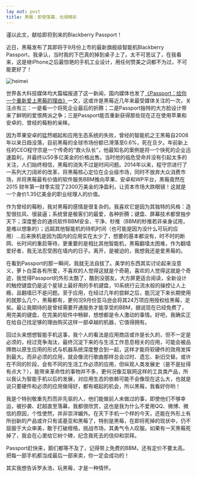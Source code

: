 ```yaml
---
lay out: post
title: 黑莓：即使落幕，也很精彩
---
```


谨以此文，献给即将到来的Blackberry Passport！

近日，黑莓发布了其即将于9月份上市的最新旗舰级智能机Blackberry Passport，我承认，当时我的下巴真的掉到桌子上了。太不可思议了，在我看来，这是继iPhone之后最惊艳的手机工业设计，用任何赞美之词都不为过，不可能更好了！

![heimei](http://oifrca68z.bkt.clouddn.com/zeove/image/heimei.jpg)

世界各大科技媒体均大篇幅报道了这一新闻，国内媒体也发了[《Passport：给你一个重新爱上黑莓的理由》](http://www.ifanr.com/429886)一文，这或许是黑莓近几年来最受媒体关注的一次，关注点有三：一是看一个将死企业最后的折腾；二是Passport独特的大方脸设计带来了鲜明的爱恨两派之争；三是Passport能否重新获得那些现在正在使用苹果和安卓的、曾经的莓粉的亲睐。

因为苹果安卓的猛然崛起和应用生态系统的失败，曾经的智能机之王黑莓自2008年以来日趋没落，目前黑莓的全球市场份额已滑落至0.6%，死在旦夕。年前新上任的CEO程守宗是一个传奇的“救火队长”，他最知名的案例是将一个快死的企业迅速盈利，并最终以50多亿美金的价格出售。当时他的临危受命并没有引起太多的关注，人们始终相信，黑莓的消失不过是时间问题。2014年以来，程守宗进行了一系列大刀阔斧的改革，将黑莓核心定位在企业级市场，同时不放弃大众消费市场，并将黑莓最有价值的软件服务BBM推向苹果、安卓和WP平台，黑莓竟然在2015 财年第一财季实现了2300万美金的净盈利，让资本市场大跌眼镜！这就是一个身价1.35亿美金的职业经理人的价值。

作为曾经的莓粉，我对黑莓的感情是很复杂的。我喜欢它是因为其独特的风格：造型很拉风、很装逼；系统曾是极客们的最爱，各种折腾；键盘、屏幕技术都曾独步天下；深度整合的通讯软件BBM安全、干净、秒推（BBM的秒推若非亲身试用，是难以想象的）；远超其他智能机的待机时间（也可能是因为没什么可玩的应用）...后来换机是因为国内的应用实在太少了，想要的基本都没有，时不时的断网、长时间的重启等待，更重要的是相比其他智能机，黑莓翻墙太困难，作为翻墙爱好者，我无法忍受困在墙内的日子。离开，是被迫的，我想我还是爱黑莓的。

在看到Passport的那一瞬间，我就无法自拔了。美学的东西其实讨论起来没意义，萝卜白菜各有所爱，不喜欢的人觉得这就是个奇葩，喜欢的人觉得这就是个奇迹，我觉得Passport的外形太酷了，酷到没朋友。大方屏更适合阅读，全新设计的触控键盘仍是这个星球上最好用的手机键盘，10系统行云流水般的操控让人上瘾，且翻墙已不是问题。至于应用，在经过几年的尝鲜之后，能沉淀下来长期使用的就那么几个，黑莓都有，更何况9月份亚马逊会将其24万项应用授权给黑莓，足矣。最让我期待的是曾经需要开通服务才能享受的BBM，据说现在已经免费了，用完美的键盘，在完美的软件中畅聊，想想都是令人激动的事情。好吧，我确实正在给自己找足够的理由购买这样一部卓越的机器，它值得拥有。

回过头来想想智能手机这事，我个人的看法是应用商店或许是长久的，但不一定是必须的，经过竞争淘汰，最终沉淀下来的与生活工作息息相关的应用，可能会被品牌商以原生应用的形式与机器系统深度整合到一起，这样才能将软硬件的效用发挥到最大。而非必须的应用，就会像流行歌曲那样总会过时、遗忘、新旧交替。或许在不同的阶段，会有不同的生活工作必须的应用，但纵观人类发展史（是不是扯得有点大？），能带来革命性的事物并不多，更何况像互联网这样的工具类产品，所以我认为智能手机以后的发展，对应用生态的依赖可能不会像现在这么大，也就是说只要硬件和必须的应用做得好，都有崛起的机会，所以黑莓，我看好你哟！

我是个特别敬重先烈而非先驱的人，他们能做前人未做过的事，即使他们不够幸运，被抄袭、赶超直至落幕，我都很欣赏，这也是我为什么不爱用QQ、微博、微信的原因，个性使然，并非崇洋媚外。在天下手机一个样的今天，还能在外形上有所创新的产品或许只有诺基亚和黑莓了，特别是黑莓，在即将死掉的现状中，仍不屈服于大众审美，敢于打破桎梏，挑战市场，其勇气令人叹服。如果有一天黑莓死掉了，我会在心里给它树个碑，纪念我死去的信仰和崇拜。

Passport赶快来，鹅们都等不及了，记得带上免费的BBM，还有定价不要太高，把每一部手机都当成最后一部来卖，你一定会成功的！

其实我想告诉罗永浩，玩黑莓，才是一种情怀。
